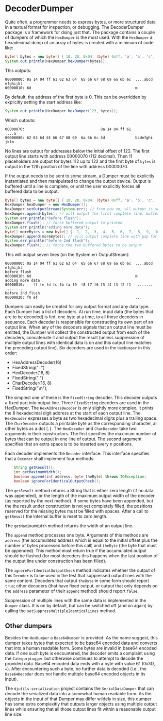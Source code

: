 # DecoderDumper

Quite often, a programmer needs to express bytes, or more structured data in a textual format for inspection, or debugging. The DecoderDumper package is a framework for doing just that. The package contains a couple of dumpers of which the `HexDumper` is the most used. With the `HexDumper` a hexadecimal dump of an array of bytes is created with a minimum of code like:

```java
byte[] bytes = new byte[] { 10, 20, 0x04, (byte) 0xff, 'a', 'b', 'c', 'd', 'e', 'f', 'g', 'h', 'i', 'j', 'k', 'l', 'm' };
System.out.println(HexDumper.hexDumper(bytes));
```

This outputs:

```text
00000000: 0a 14 04 ff 61 62 63 64  65 66 67 68 69 6a 6b 6c  ....abcd efghijkl
00000010: 6d                                                m                
```

By default, the address of the first byte is 0. This can be overridden by explicitly setting the start address like:

```java
System.out.println(HexDumper.hexDumper(123, bytes));
```

Which outputs:

```text
00000070:                                   0a 14 04 ff 61              ....a
00000080: 62 63 64 65 66 67 68 69  6a 6b 6c 6d              bcdefghi jklm    
```

No lines are output for addresses below the initial offset of 123. The first output line starts with address 00000070 (112 decimal). Then 11 placeholders are output for bytes 112 up to 122 and the first byte of `bytes` is output in the 12th position of the line with address 00000070.

If the output needs to be sent to some stream, a Dumper must be explicitly instantiated and then manipulated to change the output device. Output is buffered until a line is complete, or until the user explicitly forces all buffered data to be output.

```java
byte[] bytes = new byte[] { 10, 20, 0x04, (byte) 0xff, 'a', 'b', 'c', 'd', 'e', 'f', 'g', 'h', 'i', 'j', 'k', 'l', 'm' };
HexDumper hexDumper = new HexDumper();
hexDumper.setOutputStream(System.err); // from now on, all output is sent to the error output
hexDumper.append(bytes); // will output the first complete line; buffer byte 17 as first byte of the next output line
System.err.println("before flush");
hexDumper.flush(); // force buffered output to printed
System.err.println("adding more data");
byte[] moreBytes = new byte[] { -1, -2, -3, -4, -5, -6, -7, -8, -9, -10, -11, -12, -13, -14, -15, -16, -17 };
hexDumper.append(moreBytes); // will output complete line with gap for previously output data and buffer two bytes
System.err.println("before 2nd flush");
hexDumper.flush(); // force the two buffered bytes to be output
```

This will output seven lines (on the System.err OutputStream):
```text
00000000: 0a 14 04 ff 61 62 63 64  65 66 67 68 69 6a 6b 6c  ....abcd efghijkl
before flush
00000010: 6d                                                m                
adding more data
00000010:    ff fe fd fc fb fa f9  f8 f7 f6 f5 f4 f3 f2 f1   ....... ........
before 2nd flush
00000020: f0 ef                                             ..               
```

Dumpers can easily be created for any output format and any data type. Each Dumper has a list of decoders. At run time, input data (the bytes that are to be decoded) is fed, one byte at a time, to all those decoders in sequence. Each decoder is responsible for constructing its own part of an output line. When any of the decoders signals that an output line must be emitted, the Dumper will collect the constructed output from each of the decoders, concatenate it and output the result (unless suppression of multiple output lines with identical data is on and this output line matches the preceding output line). Six decoders are used in the `HexDumper` in this order:
* HexAddressDecoder(16)
* FixedString(": ")
* HexDecoder(16, 8)
* FixedString("  ")
* CharDecoder(16, 8)
* FixedString("\n");

The simplest one of these is the `FixedString` decoder. This decoder outputs a fixed part into output line. Three `FixedString` decoders are used in the HexDumper. The `HexAddressDecoder` is only slightly more complex. it prints the 8 hexadecimal digit address at the start of each output line. The `HexDecoder` expresses a byte as two hexadecimal digits plus a trailing space. The `CharDecoder` outputs a printable byte as the corresponding character, all other bytes as a dot (`.`). The `HexDecoder` and `CharDecoder` take two arguments in their constructors. The first specifies the maximum number of bytes that can be output in one line of output. The second argument specifies that an extra space is to be inserted every n positions.

Each decoder implements the `Decoder` interface. This interface specifies that a `Decoder` shall implement four methods:

```java
    String getResult();
    int getMaximumWidth();
    boolean append(int address, byte theByte) throws IOException;
    boolean ignoreForIdenticalOutputCheck();
```

The `getResult` method returns a String that is either zero length (if no data was appended), or the length of the maximum output width of the decoder (as reported by the next method). If some bytes have been appended, but the the result under construction is not yet completely filled, the positions reserved for the missing bytes must be filled with spaces. After a call to `getResult` the internal buffer is reset to zero length.

The `getMaximumWidth` method returns the width of an output line.

The `append` method processes one byte. Arguments of this methods are `address` (the accumulated address which is equal to the initial offset plus the number of bytes processed before this call) and `theByte` (the byte that must be appended). This method must return true if the accumulated output should be flushed (for most decoders this happens when the last position of the output line under construction has been filled).

The `ignoreForIdentialOutputCheck` method indicates whether the output of this `Decoder` is to be used in the test that suppressed output lines with the same content. Decoders that output `theByte` in some form should report `true`; other decoders (that have fixed output, or output that only depends on the `address` parameter of their `append` method) should report `false`.

Suppression of multiple lines with the same data is implemented in the `Dumper` class. It is on by default, but can be switched off (and on again) by calling the `setSuppressMultipleIdenticalLines` method.


## Other dumpers

Besides the `HexDumper` a `Base64Dumper` is provided. As the name suggest, this dumper takes bytes that expected to be [base64](https://en.wikipedia.org/wiki/Base64) encoded data and converts that into a human readable form. Some bytes are invalid in base64 encoded data. If one such byte is encountered, the decoder emits a complaint using the `CategoryLogger` but otherwise continues to attempt to decode the provided data. Base64 encoded data ends with a byte with value 61 (0x3D, `=`). After encountering such a byte, no further data is decoded (i.e., the `Base64Decoder` does not handle multiple base64 encoded objects in its input).

The `djutils-serialization` project contains the `SerialDataDumper` that can decode the serialized data into a somewhat human readable form. As the objects in the input of that Dumper may differ wildely in size, this dumper has some extra complexitiy that outputs larger objects using multiple output lines while ensuring that all those output lines fit within a reasonable output line size.
